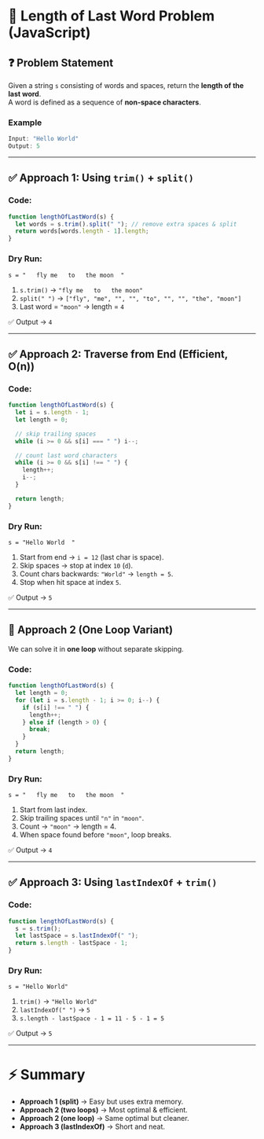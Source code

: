 # 📌 Length of Last Word Problem (JavaScript)

## ❓ Problem Statement
Given a string `s` consisting of words and spaces, return the **length of the last word**.  
A word is defined as a sequence of **non-space characters**.

### Example
```js
Input: "Hello World"
Output: 5
```

---

## ✅ Approach 1: Using `trim()` + `split()`

### Code:
```js
function lengthOfLastWord(s) {
  let words = s.trim().split(" "); // remove extra spaces & split
  return words[words.length - 1].length;
}
```

### Dry Run:
`s = "   fly me   to   the moon  "`  
1. `s.trim()` → `"fly me   to   the moon"`  
2. `split(" ")` → `["fly", "me", "", "", "to", "", "", "the", "moon"]`  
3. Last word = `"moon"` → length = `4`  

✅ Output → `4`

---

## ✅ Approach 2: Traverse from End (Efficient, O(n))

### Code:
```js
function lengthOfLastWord(s) {
  let i = s.length - 1;
  let length = 0;

  // skip trailing spaces
  while (i >= 0 && s[i] === " ") i--;

  // count last word characters
  while (i >= 0 && s[i] !== " ") {
    length++;
    i--;
  }

  return length;
}
```

### Dry Run:
`s = "Hello World  "`  
1. Start from end → `i = 12` (last char is space).  
2. Skip spaces → stop at index `10` (`d`).  
3. Count chars backwards: `"World"` → `length = 5`.  
4. Stop when hit space at index `5`.  

✅ Output → `5`

---

## 🔄 Approach 2 (One Loop Variant)
We can solve it in **one loop** without separate skipping.

### Code:
```js
function lengthOfLastWord(s) {
  let length = 0;
  for (let i = s.length - 1; i >= 0; i--) {
    if (s[i] !== " ") {
      length++;
    } else if (length > 0) {
      break;
    }
  }
  return length;
}
```

### Dry Run:
`s = "   fly me   to   the moon  "`  
1. Start from last index.  
2. Skip trailing spaces until `"n"` in `"moon"`.  
3. Count → `"moon"` → length = 4.  
4. When space found before `"moon"`, loop breaks.  

✅ Output → `4`

---

## ✅ Approach 3: Using `lastIndexOf` + `trim()`

### Code:
```js
function lengthOfLastWord(s) {
  s = s.trim();
  let lastSpace = s.lastIndexOf(" ");
  return s.length - lastSpace - 1;
}
```

### Dry Run:
`s = "Hello World"`  
1. `trim()` → `"Hello World"`  
2. `lastIndexOf(" ")` → `5`  
3. `s.length - lastSpace - 1 = 11 - 5 - 1 = 5`  

✅ Output → `5`

---

# ⚡ Summary
- **Approach 1 (split)** → Easy but uses extra memory.  
- **Approach 2 (two loops)** → Most optimal & efficient.  
- **Approach 2 (one loop)** → Same optimal but cleaner.  
- **Approach 3 (lastIndexOf)** → Short and neat.
